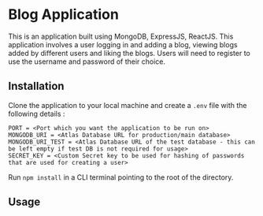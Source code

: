 # Blog Application

This is an application built using MongoDB, ExpressJS, ReactJS. This application involves a user logging in and adding a blog, viewing blogs added by different users and liking the blogs. Users will need to register to use the username and password of their choice.

## Installation

Clone the application to your local machine and create a `.env` file with the following details :

```
PORT = <Port which you want the application to be run on>
MONGODB_URI = <Atlas Database URL for production/main database>
MONGODB_URI_TEST = <Atlas Database URL of the test database - this can be left empty if test DB is not required for usage>
SECRET_KEY = <Custom Secret key to be used for hashing of passwords that are used for creating a user> 
```

Run `npm install` in a CLI terminal pointing to the root of the directory.

## Usage




